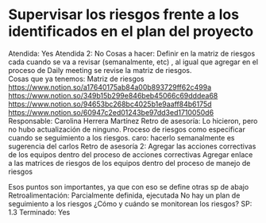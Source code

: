 # Supervisar los riesgos frente a los identificados en el plan del proyecto

Atendida: Yes
Atendida 2: No
Cosas a hacer: Definir en la matriz de riesgos cada cuando se va a revisar (semanalmente, etc) , al igual que agregar en el proceso de Daily meeting se revise la matriz de riesgos.                       
Cosas que ya tenemos: Matriz de riesgos
https://www.notion.so/a17640175ab84a00b893729ff62c499a
https://www.notion.so/349b15b299e846beb45066c69dddea68
https://www.notion.so/94653bc268bc4025b1e9aaff84b6175d
https://www.notion.so/60947c2ed01243be97dd3ed1710050d6
Responsable: Carolina Herrera Martínez
Retro de asesoría: Lo hicieron, pero no hubo actualización de ninguno. Proceso de riesgos como especificar cuando se seguimiento a los riesgos. caro: hacerlo semanalmente es sugerencia del carlos
Retro de asesoría 2: Agregar las acciones correctivas de los equipos dentro del proceso de acciones correctivas
Agregar enlace a las matrices de riesgos de los equipos dentro del proceso de manejo de riesgos

Esos puntos son importantes, ya que con eso se define otras sp de abajo
Retroalimentación: Parcialmente definida, ejecutada
No hay un plan de seguimiento a los riesgos
¿Cómo y cuándo se monitorean los riesgos?
SP: 1.3
Terminado: Yes